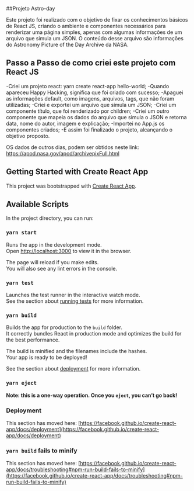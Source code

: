 ##Projeto Astro-day

Este projeto foi realizado com o objetivo de fixar os conhecimentos básicos de React JS, criando o ambiente e componentes necessários para
renderizar uma página simples, apenas com algumas informações de um arquivo que simula um JSON. O conteúdo desse arquivo
são informações do Astronomy Picture of the Day Archive da NASA.

## Passo a Passo de como criei este projeto com React JS

-Criei um projeto react: yarn create react-app hello-world;
-Quando apareceu Happy Hacking, significa que foi criado com sucesso;
-Apaguei as informações default, como imagens, arquivos, tags, que não foram utilizadas;
-Criei e exportei um arquivo que simula um JSON;
-Criei um componente título, que foi renderizado por children;
-Criei um outro componente que mapeia os dados do arquivo que simula o JSON e retorna data, nome do autor, imagem e explicação;
-Importei no App.js os componentes criados;
-E assim foi finalizado o projeto, alcançando o objetivo proposto.

OS dados de outros dias, podem ser obtidos neste link: https://apod.nasa.gov/apod/archivepixFull.html


## Getting Started with Create React App

This project was bootstrapped with [Create React App](https://github.com/facebook/create-react-app).

## Available Scripts

In the project directory, you can run:

### `yarn start`

Runs the app in the development mode.\
Open [http://localhost:3000](http://localhost:3000) to view it in the browser.

The page will reload if you make edits.\
You will also see any lint errors in the console.

### `yarn test`

Launches the test runner in the interactive watch mode.\
See the section about [running tests](https://facebook.github.io/create-react-app/docs/running-tests) for more information.

### `yarn build`

Builds the app for production to the `build` folder.\
It correctly bundles React in production mode and optimizes the build for the best performance.

The build is minified and the filenames include the hashes.\
Your app is ready to be deployed!

See the section about [deployment](https://facebook.github.io/create-react-app/docs/deployment) for more information.

### `yarn eject`

**Note: this is a one-way operation. Once you `eject`, you can’t go back!**




### Deployment

This section has moved here: [https://facebook.github.io/create-react-app/docs/deployment](https://facebook.github.io/create-react-app/docs/deployment)

### `yarn build` fails to minify

This section has moved here: [https://facebook.github.io/create-react-app/docs/troubleshooting#npm-run-build-fails-to-minify](https://facebook.github.io/create-react-app/docs/troubleshooting#npm-run-build-fails-to-minify)
